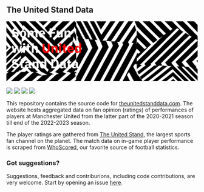 ## The United Stand Data

![](public/images/cover.png)

![](https://img.shields.io/badge/The%20United%20Stand-red)
![](https://img.shields.io/badge/WhoScored-green)
![](https://img.shields.io/badge/Python-3.9-yellow)
![](https://img.shields.io/badge/Carbon-v11-blue)

This repository contains the source code for 
[theunitedstanddata.com](https://theunitedstanddata.com).
The website hosts aggregated data on fan opinion (ratings) 
of performances of players at Manchester United
from the latter part of the 2020-2021 season till 
end of the 2022-2023 season. 

The player ratings are gathered 
from [The United Stand](https://www.theunitedstand.com),
the largest sports fan channel on the planet. 
The match data on in-game player performance is scraped
from [WhoScored](https://www.whoscored.com), 
our favorite source of football statistics.

### Got suggestions? 

Suggestions, feedback and contriburions, including code contributions, 
are very welcome. Start by opening an 
issue [here](https://github.com/TathagataChakraborti/united-stand/issues).
